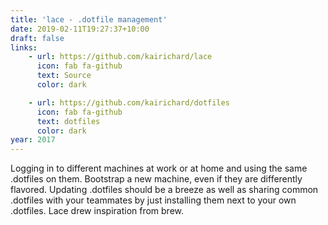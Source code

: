 ```yaml
---
title: 'lace - .dotfile management'
date: 2019-02-11T19:27:37+10:00
draft: false
links:
    - url: https://github.com/kairichard/lace
      icon: fab fa-github
      text: Source
      color: dark

    - url: https://github.com/kairichard/dotfiles
      icon: fab fa-github
      text: dotfiles
      color: dark
year: 2017
---
```


Logging in to different machines at work or at home and using the same .dotfiles on them. Bootstrap a new machine, even if they are differently flavored. Updating .dotfiles should be a breeze as well as sharing common .dotfiles with your teammates by just installing them next to your own .dotfiles. Lace drew inspiration from brew.

